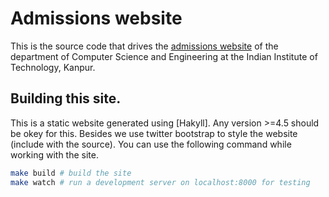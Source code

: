 # Admissions website

This is the source code that drives the [admissions website] of the
department of Computer Science and Engineering at the Indian Institute
of Technology, Kanpur.

## Building this site.

This is a static website generated using [Hakyll]. Any version >=4.5
should be okey for this. Besides we use twitter bootstrap to style the
website (include with the source). You can use the following command
while working with the site.


```bash
make build # build the site
make watch # run a development server on localhost:8000 for testing
```

[admissions website]: <http://cse.iitk.ac.in/users/admission> "Admissions website"
